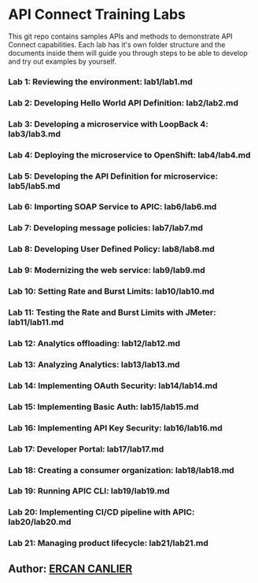 # API Connect Training Labs
This git repo contains samples APIs and methods to demonstrate API Connect capabilities.
Each lab has it's own folder structure and the documents inside them will guide you through steps to 
be able to develop and try out examples by yourself.
 
  ### Lab 1: Reviewing the environment: lab1/lab1.md

  ### Lab 2: Developing Hello World API Definition: lab2/lab2.md
  
  ### Lab 3: Developing a microservice with LoopBack 4: lab3/lab3.md
  
  ### Lab 4: Deploying the microservice to OpenShift: lab4/lab4.md
  
  ### Lab 5: Developing the API Definition for microservice: lab5/lab5.md
  
  ### Lab 6: Importing SOAP Service to APIC: lab6/lab6.md
  
  ### Lab 7: Developing message policies: lab7/lab7.md
  
  ### Lab 8: Developing User Defined Policy: lab8/lab8.md
  
  ### Lab 9: Modernizing the web service: lab9/lab9.md
  
  ### Lab 10: Setting Rate and Burst Limits: lab10/lab10.md
  
  ### Lab 11: Testing the Rate and Burst Limits with JMeter: lab11/lab11.md
  
  ### Lab 12: Analytics offloading: lab12/lab12.md
  
  ### Lab 13: Analyzing Analytics: lab13/lab13.md
  
  ### Lab 14: Implementing OAuth Security: lab14/lab14.md
  
  ### Lab 15: Implementing Basic Auth: lab15/lab15.md
  
  ### Lab 16: Implementing API Key Security: lab16/lab16.md
  
  ### Lab 17: Developer Portal: lab17/lab17.md
  
  ### Lab 18: Creating a consumer organization: lab18/lab18.md
  
  ### Lab 19: Running APIC CLI: lab19/lab19.md
  
  ### Lab 20: Implementing CI/CD pipeline with APIC: lab20/lab20.md
  
  ### Lab 21: Managing product lifecycle: lab21/lab21.md  

## Author: [ERCAN CANLIER](https://github.com/ercancanlier)

